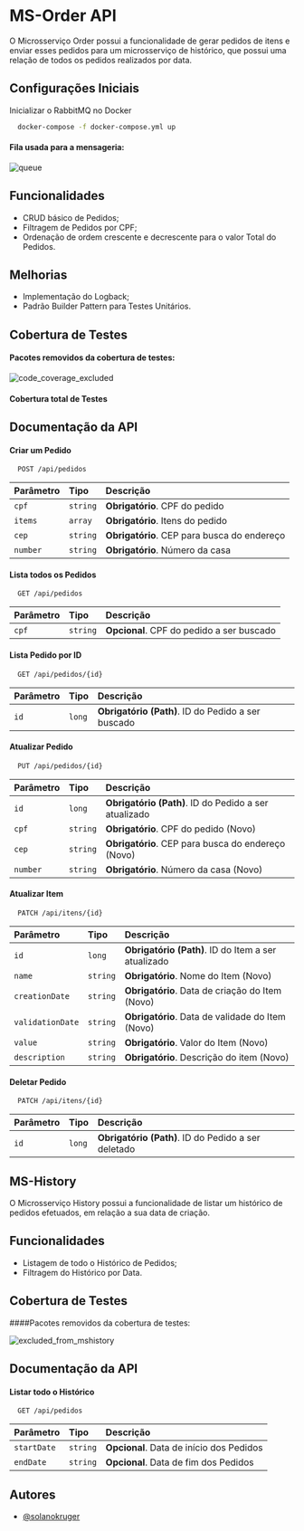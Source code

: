 
# MS-Order API

O Microsserviço Order possui a funcionalidade de gerar pedidos de itens e enviar esses pedidos para um microsserviço de histórico, que possui uma relação de todos os pedidos realizados por data.






## Configurações Iniciais

Inicializar o RabbitMQ no Docker

```bash
  docker-compose -f docker-compose.yml up
```

#### Fila usada para a mensageria:


![queue](https://user-images.githubusercontent.com/89487480/214903988-c9f5441f-84bb-49d2-abae-cde869bfa237.png)

## Funcionalidades

- CRUD básico de Pedidos;
- Filtragem de Pedidos por CPF;
- Ordenação de ordem crescente e decrescente para o valor Total do Pedidos.



## Melhorias

- Implementação do Logback;
- Padrão Builder Pattern para Testes Unitários.


## Cobertura de Testes
#### Pacotes removidos da cobertura de testes:

![code_coverage_excluded](https://user-images.githubusercontent.com/89487480/214903363-b9564402-6cc6-4600-b671-ff1e7b3bca7c.png)

#### Cobertura total de Testes


## Documentação da API

#### Criar um Pedido

```http
  POST /api/pedidos
```

| Parâmetro   | Tipo       | Descrição                           |
| :---------- | :--------- | :---------------------------------- |
| `cpf` | `string` | **Obrigatório**. CPF do pedido |
| `items` | `array` | **Obrigatório**. Itens do pedido |
| `cep` | `string` | **Obrigatório**. CEP para busca do endereço |
| `number` | `string` | **Obrigatório**. Número da casa |

#### Lista todos os Pedidos

```http
  GET /api/pedidos
```

| Parâmetro   | Tipo       | Descrição                           |
| :---------- | :--------- | :---------------------------------- |
| `cpf` | `string` | **Opcional**. CPF do pedido a ser buscado |


#### Lista Pedido por ID

```http
  GET /api/pedidos/{id}
```

| Parâmetro   | Tipo       | Descrição                           |
| :---------- | :--------- | :---------------------------------- |
| `id` | `long` | **Obrigatório (Path)**. ID do Pedido a ser buscado|


#### Atualizar Pedido

```http
  PUT /api/pedidos/{id}
```

| Parâmetro   | Tipo       | Descrição                           |
| :---------- | :--------- | :---------------------------------- |
| `id` | `long` | **Obrigatório (Path)**. ID do Pedido a ser atualizado |
| `cpf` | `string` | **Obrigatório**. CPF do pedido (Novo) |
| `cep` | `string` | **Obrigatório**. CEP para busca do endereço (Novo) |
| `number` | `string` | **Obrigatório**. Número da casa (Novo) |

#### Atualizar Item

```http
  PATCH /api/itens/{id}
```

| Parâmetro   | Tipo       | Descrição                           |
| :---------- | :--------- | :---------------------------------- |
| `id` | `long` | **Obrigatório (Path)**. ID do Item a ser atualizado |
| `name` | `string` | **Obrigatório**. Nome do Item (Novo) |
| `creationDate` | `string` | **Obrigatório**. Data de criação do Item (Novo) |
| `validationDate` | `string` | **Obrigatório**. Data de validade do Item (Novo) |
| `value` | `string` | **Obrigatório**. Valor do Item (Novo) |
| `description` | `string` | **Obrigatório**. Descrição do item (Novo) |

#### Deletar Pedido

```http
  PATCH /api/itens/{id}
```

| Parâmetro   | Tipo       | Descrição                           |
| :---------- | :--------- | :---------------------------------- |
| `id` | `long` | **Obrigatório (Path)**. ID do Pedido a ser deletado |





## MS-History
O Microsserviço History possui a funcionalidade de listar um histórico de pedidos efetuados, em relação a sua data de criação.
## Funcionalidades
- Listagem de todo o Histórico de Pedidos;
- Filtragem do Histórico por Data.
## Cobertura de Testes
####Pacotes removidos da cobertura de testes:

![excluded_from_mshistory](https://user-images.githubusercontent.com/89487480/214904443-1b12d5c4-9711-44f1-87f3-3174bf486d2d.png)

## Documentação da API
#### Listar todo o Histórico

```http
  GET /api/pedidos
```

| Parâmetro   | Tipo       | Descrição                           |
| :---------- | :--------- | :---------------------------------- |
| `startDate` | `string` | **Opcional**. Data de início dos Pedidos |
| `endDate` | `string` | **Opcional**. Data de fim dos Pedidos |

## Autores

- [@solanokruger](https://github.com/solanokruger)

